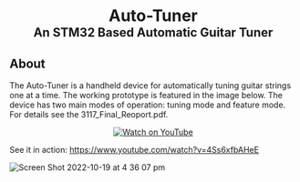 <h1 style="text-align:center; margin-bottom: 0px;">Auto-Tuner</h1>
<h2 style="text-align:center; margin-top: 0px;">An STM32 Based Automatic Guitar Tuner</h2>



## About
The Auto-Tuner is a handheld device for automatically tuning guitar strings one at a time. The working prototype is featured in the image below. The device has two main modes of operation: tuning mode and feature mode. For details see the 3117_Final_Reoport.pdf.


<p align="center">
  <a href="https://www.youtube.com/watch?v=4Ss6xfbAHeE">
    <img src="https://img.youtube.com/vi/4Ss6xfbAHeE/0.jpg" alt="Watch on YouTube">
  </a>
</p>


See it in action: https://www.youtube.com/watch?v=4Ss6xfbAHeE 

![Screen Shot 2022-10-19 at 4 36 07 pm](https://user-images.githubusercontent.com/93962685/196605800-077371c7-c3b3-4ca7-9794-8175352008ab.png)



